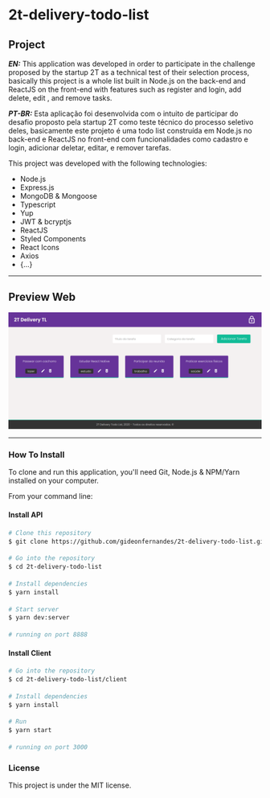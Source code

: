 # 2t-delivery-todo-list

## Project

***EN:*** This application was developed in order to participate in the challenge proposed by the startup 2T as a technical test of their selection process, basically this project is a whole list built in Node.js on the back-end and ReactJS on the front-end with features such as register and login, add delete, edit , and remove tasks.

***PT-BR:*** Esta aplicação foi desenvolvida com o intuito de participar do desafio proposto pela startup 2T como teste técnico do processo seletivo deles, basicamente este projeto é uma todo list construída em Node.js no back-end e ReactJS no front-end com funcionalidades como cadastro e login, adicionar deletar, editar, e remover tarefas.

This project was developed with the following technologies:

- Node.js
- Express.js
- MongoDB & Mongoose
- Typescript
- Yup
- JWT & bcryptjs
- ReactJS
- Styled Components
- React Icons
- Axios
- {...}
***

## Preview Web
![preview-web](preview.png)
***

### How To Install

To clone and run this application, you'll need Git, Node.js & NPM/Yarn installed on your computer.

From your command line:

#### Install API

```bash
# Clone this repository
$ git clone https://github.com/gideonfernandes/2t-delivery-todo-list.git

# Go into the repository
$ cd 2t-delivery-todo-list

# Install dependencies
$ yarn install

# Start server
$ yarn dev:server

# running on port 8888
```

#### Install Client

```bash
# Go into the repository
$ cd 2t-delivery-todo-list/client

# Install dependencies
$ yarn install

# Run
$ yarn start

# running on port 3000
```

### License

This project is under the MIT license.
